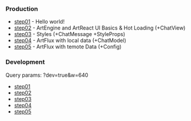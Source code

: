 ### Production
 * [step01](step01) - Hello world!
 * [step02](step02) - ArtEngine and ArtReact UI Basics & Hot Loading (+ChatView)
 * [step03](step03) - Styles (+ChatMessage +StyleProps)
 * [step04](step04) - ArtFlux with local data (+ChatModel)
 * [step05](step05) - ArtFlux with temote Data (+Config)

### Development

Query params: ?dev=true&w=640

 * [step01](step01?dev=true&w=640)
 * [step02](step02?dev=true&w=640)
 * [step03](step03?dev=true&w=640)
 * [step04](step04?dev=true&w=640)
 * [step05](step05?dev=true&w=640)
